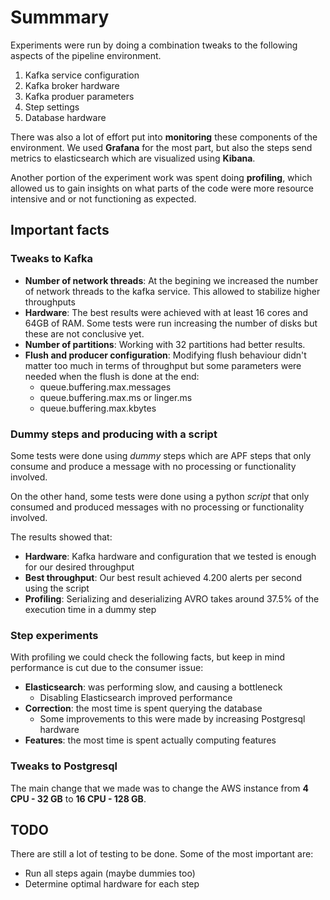 # Summmary

Experiments were run by doing a combination tweaks to the following aspects of the pipeline environment.

1. Kafka service configuration
2. Kafka broker hardware
3. Kafka produer parameters
4. Step settings
5. Database hardware

There was also a lot of effort put into **monitoring** these components of the environment. We used **Grafana** for the most part, but also the steps send metrics to elasticsearch which are visualized using **Kibana**.

Another portion of the experiment work was spent doing **profiling**, which allowed us to gain insights on what parts of the code were more resource intensive and or not functioning as expected.

## Important facts

### Tweaks to Kafka
* **Number of network threads**: At the begining we increased the number of network threads to the kafka service. This allowed to stabilize higher throughputs
* **Hardware**: The best results were achieved with at least 16 cores and 64GB of RAM. Some tests were run increasing the number of disks but these are not conclusive yet.
* **Number of partitions**: Working with 32 partitions had better results.
* **Flush and producer configuration**: Modifying flush behaviour didn't matter too much in terms of throughput but some parameters were needed when the flush is done at the end:
    * queue.buffering.max.messages
    * queue.buffering.max.ms or linger.ms
    * queue.buffering.max.kbytes

### Dummy steps and producing with a script
Some tests were done using *dummy* steps which are APF steps that only consume and produce a message with no processing or functionality involved.

On the other hand, some tests were done using a python *script* that only consumed and produced messages with no processing or functionality involved.

The results showed that:
* **Hardware**: Kafka hardware and configuration that we tested is enough for our desired throughput
* **Best throughput**: Our best result achieved 4.200 alerts per second using the script
* **Profiling**: Serializing and deserializing AVRO takes around 37.5% of the execution time in a dummy step

### Step experiments
With profiling we could check the following facts, but keep in mind performance is cut due to the consumer issue:
* **Elasticsearch**: was performing slow, and causing a bottleneck
    * Disabling Elasticsearch improved performance
* **Correction**: the most time is spent querying the database
    * Some improvements to this were made by increasing Postgresql hardware
* **Features**: the most time is spent actually computing features

### Tweaks to Postgresql

The main change that we made was to change the AWS instance from **4 CPU - 32 GB** to **16 CPU - 128 GB**.

## TODO
There are still a lot of testing to be done. Some of the most important are:
* Run all steps again (maybe dummies too)
* Determine optimal hardware for each step
